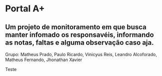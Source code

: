# Portal A+
## Um projeto de monitoramento em que busca manter infomado os responsavéis, informando as notas, faltas e alguma observação caso aja.

Grupo: Matheus Prado, Paulo Ricardo, Vinicyus Reis, Leandro Alcoforado, Matheus Fernando, Jhonathan Xavier

Teste
